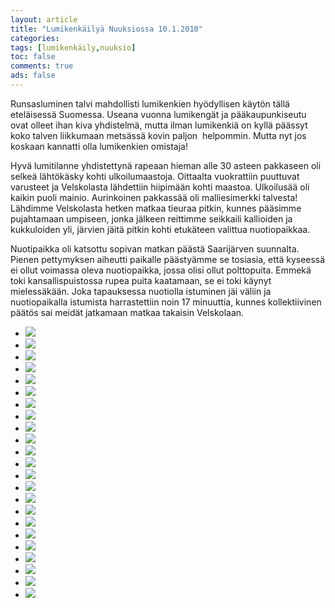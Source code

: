 ```yaml
--- 
layout: article 
title: "Lumikenkäilyä Nuuksiossa 10.1.2010" 
categories: 
tags: [lumikenkäily,nuuksio]
toc: false 
comments: true 
ads: false 
--- 
```


Runsasluminen talvi mahdollisti lumikenkien hyödyllisen käytön tällä
eteläisessä Suomessa. Useana vuonna lumikengät ja pääkaupunkiseutu ovat
olleet ihan kiva yhdistelmä, mutta ilman lumikenkiä on kyllä päässyt
koko talven liikkumaan metsässä kovin paljon  helpommin. Mutta nyt jos
koskaan kannatti olla lumikenkien omistaja!

Hyvä lumitilanne yhdistettynä rapeaan hieman alle 30 asteen pakkaseen
oli selkeä lähtökäsky kohti ulkoilumaastoja. Oittaalta vuokrattiin
puuttuvat varusteet ja Velskolasta lähdettiin hiipimään kohti maastoa.
Ulkoilusää oli kaikin puoli mainio. Aurinkoinen pakkassää oli
malliesimerkki talvesta! Lähdimme Velskolasta hetken matkaa tieuraa
pitkin, kunnes pääsimme pujahtamaan umpiseen, jonka jälkeen reittimme
seikkaili kallioiden ja kukkuloiden yli, järvien jäitä pitkin kohti
etukäteen valittua nuotiopaikkaa.

Nuotipaikka oli katsottu sopivan matkan päästä Saarijärven suunnalta.
Pienen pettymyksen aiheutti paikalle päästyämme se tosiasia, että
kyseessä ei ollut voimassa oleva nuotiopaikka, jossa olisi ollut
polttopuita. Emmekä toki kansallispuistossa rupea puita kaatamaan, se ei
toki käynyt mielessäkään. Joka tapauksessa nuotiolla istuminen jäi
väliin ja nuotiopaikalla istumista harrastettiin noin 17 minuuttia,
kunnes kollektiivinen päätös sai meidät jatkamaan matkaa takaisin
Velskolaan.

<div class="image-gallery">

-   [![](/Media/Default/ImageGalleries/lumikenkailya-nuuksiossa-10.1.2010/Thumbnails/lumikenk%20005.jpg)](/Media/Default/ImageGalleries/lumikenkailya-nuuksiossa-10.1.2010/lumikenk%20005.jpg)
-   [![](/Media/Default/ImageGalleries/lumikenkailya-nuuksiossa-10.1.2010/Thumbnails/lumikenk%20007.jpg)](/Media/Default/ImageGalleries/lumikenkailya-nuuksiossa-10.1.2010/lumikenk%20007.jpg)
-   [![](/Media/Default/ImageGalleries/lumikenkailya-nuuksiossa-10.1.2010/Thumbnails/lumikenk%20013.jpg)](/Media/Default/ImageGalleries/lumikenkailya-nuuksiossa-10.1.2010/lumikenk%20013.jpg)
-   [![](/Media/Default/ImageGalleries/lumikenkailya-nuuksiossa-10.1.2010/Thumbnails/lumikenk%20016.jpg)](/Media/Default/ImageGalleries/lumikenkailya-nuuksiossa-10.1.2010/lumikenk%20016.jpg)
-   [![](/Media/Default/ImageGalleries/lumikenkailya-nuuksiossa-10.1.2010/Thumbnails/lumikenk%20023.jpg)](/Media/Default/ImageGalleries/lumikenkailya-nuuksiossa-10.1.2010/lumikenk%20023.jpg)
-   [![](/Media/Default/ImageGalleries/lumikenkailya-nuuksiossa-10.1.2010/Thumbnails/lumikenk%20028.jpg)](/Media/Default/ImageGalleries/lumikenkailya-nuuksiossa-10.1.2010/lumikenk%20028.jpg)
-   [![](/Media/Default/ImageGalleries/lumikenkailya-nuuksiossa-10.1.2010/Thumbnails/lumikenk%20033.jpg)](/Media/Default/ImageGalleries/lumikenkailya-nuuksiossa-10.1.2010/lumikenk%20033.jpg)
-   [![](/Media/Default/ImageGalleries/lumikenkailya-nuuksiossa-10.1.2010/Thumbnails/lumikenk%20042.jpg)](/Media/Default/ImageGalleries/lumikenkailya-nuuksiossa-10.1.2010/lumikenk%20042.jpg)
-   [![](/Media/Default/ImageGalleries/lumikenkailya-nuuksiossa-10.1.2010/Thumbnails/lumikenk%20055.jpg)](/Media/Default/ImageGalleries/lumikenkailya-nuuksiossa-10.1.2010/lumikenk%20055.jpg)
-   [![](/Media/Default/ImageGalleries/lumikenkailya-nuuksiossa-10.1.2010/Thumbnails/lumikenk%20056.jpg)](/Media/Default/ImageGalleries/lumikenkailya-nuuksiossa-10.1.2010/lumikenk%20056.jpg)
-   [![](/Media/Default/ImageGalleries/lumikenkailya-nuuksiossa-10.1.2010/Thumbnails/lumikenk%20058.jpg)](/Media/Default/ImageGalleries/lumikenkailya-nuuksiossa-10.1.2010/lumikenk%20058.jpg)
-   [![](/Media/Default/ImageGalleries/lumikenkailya-nuuksiossa-10.1.2010/Thumbnails/lumikenk%20061.jpg)](/Media/Default/ImageGalleries/lumikenkailya-nuuksiossa-10.1.2010/lumikenk%20061.jpg)
-   [![](/Media/Default/ImageGalleries/lumikenkailya-nuuksiossa-10.1.2010/Thumbnails/lumikenk%20064.jpg)](/Media/Default/ImageGalleries/lumikenkailya-nuuksiossa-10.1.2010/lumikenk%20064.jpg)
-   [![](/Media/Default/ImageGalleries/lumikenkailya-nuuksiossa-10.1.2010/Thumbnails/lumikenk%20068.jpg)](/Media/Default/ImageGalleries/lumikenkailya-nuuksiossa-10.1.2010/lumikenk%20068.jpg)
-   [![](/Media/Default/ImageGalleries/lumikenkailya-nuuksiossa-10.1.2010/Thumbnails/lumikenk%20069.jpg)](/Media/Default/ImageGalleries/lumikenkailya-nuuksiossa-10.1.2010/lumikenk%20069.jpg)
-   [![](/Media/Default/ImageGalleries/lumikenkailya-nuuksiossa-10.1.2010/Thumbnails/lumikenk%20071.jpg)](/Media/Default/ImageGalleries/lumikenkailya-nuuksiossa-10.1.2010/lumikenk%20071.jpg)
-   [![](/Media/Default/ImageGalleries/lumikenkailya-nuuksiossa-10.1.2010/Thumbnails/lumikenk%20073.jpg)](/Media/Default/ImageGalleries/lumikenkailya-nuuksiossa-10.1.2010/lumikenk%20073.jpg)
-   [![](/Media/Default/ImageGalleries/lumikenkailya-nuuksiossa-10.1.2010/Thumbnails/lumikenk%20080.jpg)](/Media/Default/ImageGalleries/lumikenkailya-nuuksiossa-10.1.2010/lumikenk%20080.jpg)
-   [![](/Media/Default/ImageGalleries/lumikenkailya-nuuksiossa-10.1.2010/Thumbnails/lumikenk%20082.jpg)](/Media/Default/ImageGalleries/lumikenkailya-nuuksiossa-10.1.2010/lumikenk%20082.jpg)
-   [![](/Media/Default/ImageGalleries/lumikenkailya-nuuksiossa-10.1.2010/Thumbnails/lumikenk%20084.jpg)](/Media/Default/ImageGalleries/lumikenkailya-nuuksiossa-10.1.2010/lumikenk%20084.jpg)
-   [![](/Media/Default/ImageGalleries/lumikenkailya-nuuksiossa-10.1.2010/Thumbnails/lumikenk%20120.jpg)](/Media/Default/ImageGalleries/lumikenkailya-nuuksiossa-10.1.2010/lumikenk%20120.jpg)
-   [![](/Media/Default/ImageGalleries/lumikenkailya-nuuksiossa-10.1.2010/Thumbnails/lumikenk%20128.jpg)](/Media/Default/ImageGalleries/lumikenkailya-nuuksiossa-10.1.2010/lumikenk%20128.jpg)
-   [![](/Media/Default/ImageGalleries/lumikenkailya-nuuksiossa-10.1.2010/Thumbnails/lumikenk%20143.jpg)](/Media/Default/ImageGalleries/lumikenkailya-nuuksiossa-10.1.2010/lumikenk%20143.jpg)

</div>
